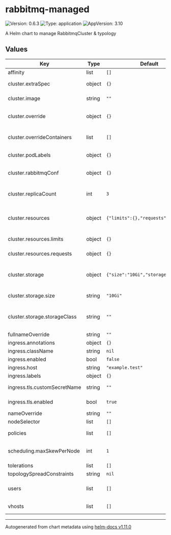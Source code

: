 # rabbitmq-managed

![Version: 0.6.3](https://img.shields.io/badge/Version-0.6.3-informational?style=flat-square) ![Type: application](https://img.shields.io/badge/Type-application-informational?style=flat-square) ![AppVersion: 3.10](https://img.shields.io/badge/AppVersion-3.10-informational?style=flat-square)

A Helm chart to manage RabbitmqCluster & typology

## Values

| Key | Type | Default | Description |
|-----|------|---------|-------------|
| affinity | list | `[]` |  |
| cluster.extraSpec | object | `{}` | Inject values directly into .spec of RabbitmqCluster manifests |
| cluster.image | string | `""` | Specify an image to use if different from operator default |
| cluster.override | object | `{}` | Set value to override the templated statefulset by the operator |
| cluster.overrideContainers | list | `[]` | Set value to override the templated containers spec by the operator |
| cluster.podLabels | object | `{}` | Set statefulSet podTemplate labels |
| cluster.rabbitmqConf | object | `{}` | Inject rabbitmq conf, which are under RabbitmqCluster.spec.rabbitmq |
| cluster.replicaCount | int | `3` | Configure number of rabbitmq replicas (should be an odd numbers) |
| cluster.resources | object | `{"limits":{},"requests":{}}` | If using default memory_high_watermark, consider memory limits being ~3 times the requests |
| cluster.resources.limits | object | `{}` | Define rabbitmq cluster container limits. |
| cluster.resources.requests | object | `{}` | Define rabbitmq cluster container requests. |
| cluster.storage | object | `{"size":"10Gi","storageClass":""}` | VolumeClaimTemplate can't be edited on a statefulset, those values only permit instance configuration at creation |
| cluster.storage.size | string | `"10Gi"` | If edited it will recreate the rabbitmq statefulset |
| cluster.storage.storageClass | string | `""` | Can only be set on creation, later edit require whole cluster replacement or pvc/data migration |
| fullnameOverride | string | `""` |  |
| ingress.annotations | object | `{}` |  |
| ingress.className | string | `nil` |  |
| ingress.enabled | bool | `false` |  |
| ingress.host | string | `"example.test"` | Define the hostname to use. |
| ingress.labels | object | `{}` |  |
| ingress.tls.customSecretName | string | `""` | Specify an existing secret if not automatically provisionned |
| ingress.tls.enabled | bool | `true` | Enable TLS, with a default secret reference |
| nameOverride | string | `""` |  |
| nodeSelector | list | `[]` |  |
| policies | list | `[]` | Create rabbitmq policy to apply automatically |
| scheduling.maxSkewPerNode | int | `1` | Max difference of number of pods between nodes using topologySpreadConstraints |
| tolerations | list | `[]` |  |
| topologySpreadConstraints | string | `nil` |  |
| users | list | `[]` | Define the list of users, assigned vhosts and corresponding permissions |
| vhosts | list | `[]` | The default vhost (`/`) is automatically created |

----------------------------------------------
Autogenerated from chart metadata using [helm-docs v1.11.0](https://github.com/norwoodj/helm-docs/releases/v1.11.0)
